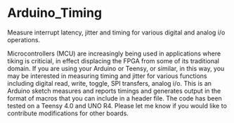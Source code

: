 # Arduino_Timing
Measure interrupt latency, jitter and timing for various digital and analog i/o operations.

Microcontrollers (MCU) are increasingly being used in applications where tiking is criticial, in effect displacing the FPGA from some of its traditional domain.
If you are using your Arduino or Teensy, or similar, in this way, you may be interested in measuring timing and jitter for various functions including digital read, write, toggle, SPI transfers, analog i/o.
This is an Arduino sketch measures and reports timings and generates output in the format of macros that you can include in a header file.
The code has been tested on a Teensy 4.0 and UNO R4.  Please let me know if you would like to contribute modifications for other boards.
